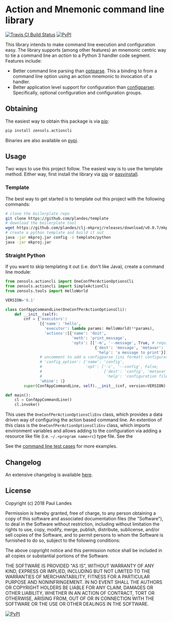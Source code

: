 # Action and Mnemonic command line library

[![Travis CI Build Status][travis-badge]][travis-link]
[![PyPI][pypi-badge]][pypi-link]

This library intends to make command line execution and configuration easy.
The library supports (among other features) an mnemonic centric way to
tie a command line an *action* to a Python 3 handler code segment.
Features include:

* Better command line parsing than [optparse].  This a binding to from a
  command line option using an action mnemonic to invocation of a handler.
* Better application level support for configuration than [configparser].
  Specifically, optional configuration and configuration groups.


## Obtaining

The easiest way to obtain this package is via [pip]:

```bash
pip install zensols.actioncli
```

Binaries are also available on [pypi].


## Usage

Two ways to use this project follow.  The easiest way is to use the template
method.  Either way, first install the library via [pip] or [easyinstall].


### Template

The best way to get started is to template out this project with the following
commands:

```bash
# clone the boilerplate repo
git clone https://github.com/plandes/template
# download the boilerplate tool
wget https://github.com/plandes/clj-mkproj/releases/download/v0.0.7/mkproj.jar
# create a python template and build it out
java -jar mkproj.jar config -s template/python
java -jar mkproj.jar
```


### Straight Python

If you want to skip templating it out (i.e. don't like Java), create a command
line module:

```python
from zensols.actioncli import OneConfPerActionOptionsCli
from zensols.actioncli import SimpleActionCli
from zensols.tools import HelloWorld

VERSION='0.1'

class ConfAppCommandLine(OneConfPerActionOptionsCli):
    def __init__(self):
        cnf = {'executors':
               [{'name': 'hello',
                 'executor': lambda params: HelloWorld(**params),
                 'actions':[{'name': 'doit',
                             'meth': 'print_message',
                             'opts': [['-m', '--message', True, # require argument
                                       {'dest': 'message', 'metavar': 'STRING',
                                        'help': 'a message to print'}]]}]}],
               # uncomment to add a configparse (ini format) configuration file
               # 'config_option': {'name': 'config',
               #                   'opt': ['-c', '--config', False,
               #                           {'dest': 'config', 'metavar': 'FILE',
               #                            'help': 'configuration file'}]},
               'whine': 1}
        super(ConfAppCommandLine, self).__init__(cnf, version=VERSION)

def main():
    cl = ConfAppCommandLine()
    cl.invoke()
```

This uses the `OneConfPerActionOptionsCliEnv` class, which provides a data
driven way of configuring the action based command line.  An extention of this
class is the `OneConfPerActionOptionsCliEnv` class, which imports environment
variables and allows adding to the configuration via adding a resource like
file (i.e. `~/.<program name>rc`) type file.  See the

See the [command line test cases](test/python/cli_env_test.py) for more
examples.


## Changelog

An extensive changelog is available [here](CHANGELOG.md).


## License

Copyright (c) 2018 Paul Landes

Permission is hereby granted, free of charge, to any person obtaining a copy of
this software and associated documentation files (the "Software"), to deal in
the Software without restriction, including without limitation the rights to
use, copy, modify, merge, publish, distribute, sublicense, and/or sell copies
of the Software, and to permit persons to whom the Software is furnished to do
so, subject to the following conditions:

The above copyright notice and this permission notice shall be included in all
copies or substantial portions of the Software.

THE SOFTWARE IS PROVIDED "AS IS", WITHOUT WARRANTY OF ANY KIND, EXPRESS OR
IMPLIED, INCLUDING BUT NOT LIMITED TO THE WARRANTIES OF MERCHANTABILITY,
FITNESS FOR A PARTICULAR PURPOSE AND NONINFRINGEMENT. IN NO EVENT SHALL THE
AUTHORS OR COPYRIGHT HOLDERS BE LIABLE FOR ANY CLAIM, DAMAGES OR OTHER
LIABILITY, WHETHER IN AN ACTION OF CONTRACT, TORT OR OTHERWISE, ARISING FROM,
OUT OF OR IN CONNECTION WITH THE SOFTWARE OR THE USE OR OTHER DEALINGS IN THE
SOFTWARE.


<!-- links -->
[pip]: https://pip.pypa.io/en/stable/
[easyinstall]: https://wiki.python.org/moin/EasyInstall
[configparser]: https://docs.python.org/3/library/configparser.html
[optparse]: https://docs.python.org/3/library/optparse.html
[pypi]: https://pypi.org/project/zensols.actioncli/

[travis-link]: https://travis-ci.org/plandes/actioncli
[travis-badge]: https://travis-ci.org/plandes/actioncli.svg?branch=master
[![PyPI](https://img.shields.io/pypi/v/csvs-to-sqlite.svg)](https://pypi.python.org/pypi/csvs-to-sqlite)

[pypi-link]: https://pypi.python.org/pypi/zensols.actioncli
[pypi-badge]: https://img.shields.io/pypi/v/zensols.actioncli.svg
